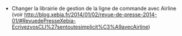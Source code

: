 * Changer la librairie de gestion de la ligne de commande avec Airline (voir http://blog.xebia.fr/2014/01/02/revue-de-presse-2014-01/#RevuedePresseXebia-EcrivezvosCLI%27sentoutesimplicit%C3%A9avecAirline)

